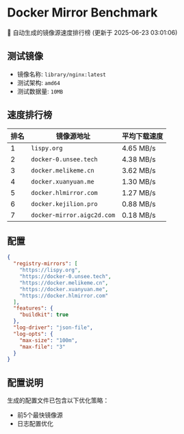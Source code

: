 # Docker Mirror Benchmark

🚀 自动生成的镜像源速度排行榜 (更新于 2025-06-23 03:01:06)

## 测试镜像
- 镜像名称: `library/nginx:latest`
- 测试架构: `amd64`
- 测试数据量: `10MB`

## 速度排行榜
| 排名 | 镜像源地址 | 平均下载速度 |
|------|------------|--------------|
| 1 | `lispy.org` | 4.65 MB/s |
| 2 | `docker-0.unsee.tech` | 4.38 MB/s |
| 3 | `docker.melikeme.cn` | 3.62 MB/s |
| 4 | `docker.xuanyuan.me` | 1.30 MB/s |
| 5 | `docker.hlmirror.com` | 1.27 MB/s |
| 6 | `docker.kejilion.pro` | 0.88 MB/s |
| 7 | `docker-mirror.aigc2d.com` | 0.18 MB/s |

## 配置

```json
{
  "registry-mirrors": [
    "https://lispy.org",
    "https://docker-0.unsee.tech",
    "https://docker.melikeme.cn",
    "https://docker.xuanyuan.me",
    "https://docker.hlmirror.com"
  ],
  "features": {
    "buildkit": true
  },
  "log-driver": "json-file",
  "log-opts": {
    "max-size": "100m",
    "max-file": "3"
  }
}
```

## 配置说明
生成的配置文件已包含以下优化策略：
- 前5个最快镜像源
- 日志配置优化


